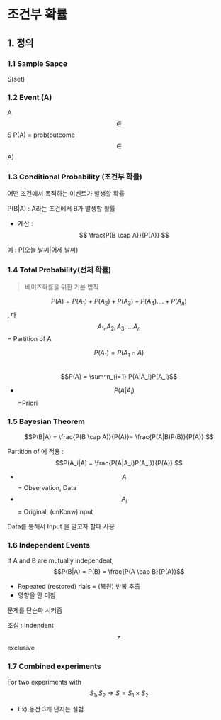 # 조건부 확률 

## 1.  정의 
### 1.1 Sample Sapce
S(set)

### 1.2 Event (A) 
A $$\in$$ S
P(A) = prob(outcome $$\in$$ A)

### 1.3 Conditional Probability (조건부 확률)
어떤 조건에서 목적하는 이벤트가 발생할 확률

P(B|A) : A라는 조건에서 B가 발생할 활률
- 계산 : $$ \frac{P(B \cap A)}{P(A)} $$

예 : P(오늘 날씨|어제 날씨)

### 1.4 Total Probability(전체 확률)
> 베이즈확률을 위한 기본 법칙

$$P(A) = P(A_1)+P(A_2)+P(A_3)+P(A_4)....+P(A_n)$$, 때 $$A_1, A_2, A_3.....A_n$$ = Partition of A

$$P(A_1) = P(A_1 \cap A)$$  
$$P(A) = \sum^n_{i=1} P(A|A_i)P(A_i)$$
- $$P(A|A_i)$$=Priori 

### 1.5 Bayesian Theorem

$$P(B|A) = \frac{P(B \cap A)}{P(A)}= \frac{P(A|B)P(B)}{P(A)} $$

Partition of 에 적용 : $$P(A_i|A) = \frac{P(A|A_i)P(A_i)}{P(A)} $$

- $$A$$ = Observation, Data
- $$A_i$$ = Original, (unKonw)Input

Data를 통해서 Input 을 알고자 할때 사용 

### 1.6 Independent Events 

If A and B are mutually independent, $$P(B|A) = P(B) = \frac{P(A \cap B}{P(A)}$$
- Repeated (restored) rials = (복원) 반복 추출
- 영향을 안 미침 

문제를 단순화 시켜줌 

조심 : Indendent $$\neq $$exclusive

### 1.7 Combined experiments
For two experiments with $$S_1, S_2 \Rightarrow  S = S_1 \times S_2 $$
- Ex) 동전 3개 던지는 실험 